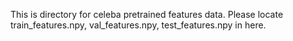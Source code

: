 This is directory for celeba pretrained features data.
Please locate train_features.npy, val_features.npy, test_features.npy in here.
